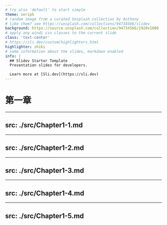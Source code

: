 ```yaml
---
# try also 'default' to start simple
theme: seriph
# random image from a curated Unsplash collection by Anthony
# like them? see https://unsplash.com/collections/94734566/slidev
background: https://source.unsplash.com/collection/94734566/1920x1080
# apply any windi css classes to the current slide
class: 'text-center'
# https://sli.dev/custom/highlighters.html
highlighter: shiki
# some information about the slides, markdown enabled
info: |
  ## Slidev Starter Template
  Presentation slides for developers.

  Learn more at [Sli.dev](https://sli.dev)
---
```


# 第一章

---
src: ./src/Chapter1-1.md
---

---
src: ./src/Chapter1-2.md
---

---
src: ./src/Chapter1-3.md
---

---
src: ./src/Chapter1-4.md
---

---
src: ./src/Chapter1-5.md
---
